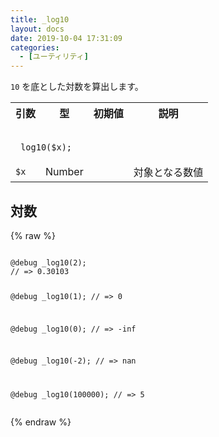 ```yaml
---
title: _log10
layout: docs
date: 2019-10-04 17:31:09
categories:
  - [ユーティリティ]
---
```


`10` を底とした対数を算出します。

<table>
  <tr>
    <th>引数</th>
    <th>型</th>
    <th>初期値</th>
    <th>説明</th>
  </tr>
  <tr>
    <td colspan="4">
      <pre class="language-scss"><code>
_log10($x);
</code></pre>
    </td>
  </tr>
  <tr>
    <td><code>$x</code></td>
    <td>Number</td>
    <td></td>
    <td>対象となる数値</td>
  </tr>
</table>

## 対数

<div class="c demo">
  <div class="code">
    {% raw %}
      <pre class="language-scss"><code>
@debug _log10(2);
// => 0.30103

@debug _log10(1);
// => 0

@debug _log10(0);
// => -inf

@debug _log10(-2);
// => nan

@debug _log10(100000);
// => 5
</code></pre>
    {% endraw %}
  </div>
</div>